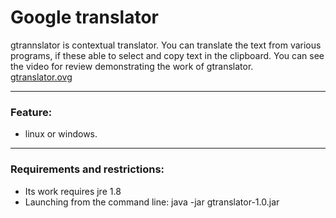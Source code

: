 # Google translator

gtrannslator is contextual translator.
You can translate the text from various programs,
if these able to select and copy text in the clipboard.
You can see the video for review demonstrating the work of gtranslator.<br/>
[gtranslator.ovg](https://drive.google.com/open?id=0B7fAKmTRcC2IN2FydkdUdy05SmM)

-----
### Feature:
* linux or windows.

-----

### Requirements and restrictions:
* Its work requires jre 1.8
* Launching from the command line: java -jar gtranslator-1.0.jar